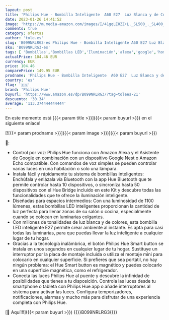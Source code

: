 ```yaml
---
layout: post
title: 'Philips Hue - Bombilla Inteligente  A60 E27  Luz Blanca y de Colores  9W  Eq. 75W  1100 lm  Compatible con Alexa y Google Home - Pack de 2 Bombillas LED inteligentes + Botón Inteligente + Hue Bridge'
date: 2023-01-26 14:41:52
image: 'https://m.media-amazon.com/images/I/41gqLE0ZZ+L._SL500_._SL400_.jpg'
comments: true
category: ofertas
author: 'tole.es'
slug: 'B099NRLRG3-es Philips Hue - Bombilla Inteligente A60 E27 Luz Blanca y de...'
sku: 'B099NRLRG3-es'
tags: [ 'Bombillas','Bombillas LED','Iluminación','alexa','google','home','hue','philips','philips hue','🇪🇸', ]
actualPrice: 104.46 EUR
currency: EUR
price: 104.46
comparePrice: 149.95 EUR
prodname: 'Philips Hue - Bombilla Inteligente  A60 E27  Luz Blanca y de Colores  9W  Eq. 75W  1100 lm  Compatible con Alexa y Google Home - Pack de 2 Bombillas LED inteligentes + Botón Inteligente + Hue Bridge'
country: 'es'
flag: '🇪🇸'
brand: 'Philips Hue'
buyurl: 'https://www.amazon.es/dp/B099NRLRG3/?tag=tolees-21'
descuento: '30.34'
average: '113.374444444444'
---
```


En este momento está [{{< param title >}}]({{< param buyurl >}}) en el siguiente enlace!

[![{{< param prodname >}}]({{< param image >}})]({{< param buyurl >}})

🔎:

- Control por voz: Philips Hue funciona con Amazon Alexa y el Asistente de Google en combinación con un dispositivo Google Nest o Amazon Echo compatible. Con comandos de voz simples se pueden controlar varias luces en una habitación o solo una lámpara.
- Instala fácil y rápidamente tu sistema de bombillas inteligentes: Enchúfala y enlázala vía Bluetooth con la app Hue Bluetooth que te permite controlar hasta 10 dispositivos, o sincroníza hasta 50 dispositivos con el Hue Bridge incluido en este Kit y descubre todas las funcionalidades que te ofrece la iluminación inteligente.
- Diseñadas para espacios intermedios: Con una luminosidad de 1100 lúmenes, estas bombillas LED inteligentes proporcionan la cantidad de luz perfecta para llenar zonas de su salón o cocina, especialmente cuando se colocan en luminarias colgantes.
- Con millones de tonalidades de luz blanca y de colores, esta bombilla LED inteligente E27 permite crear ambiente al instante. Es apta para casi todas las luminarias, para que puedas llevar la luz inteligente a cualquier lugar de tu hogar.
- Gracias a la tecnología inalámbrica, el botón Philips Hue Smart button se instala en unos segundos en cualquier lugar de tu hogar. Sustituye un interruptor por la placa de montaje incluida o utiliza el montaje mini para colocarlo en cualquier superficie. Si prefieres que sea portátil, no hay ningún problema: el Hue Smart button es magnético y puedes colocarlo en una superficie magnética, como el refrigerador.
- Conecta las luces Philips Hue al puente y descubre la infinidad de posibilidades que tienes a tu disposición. Controla las luces desde tu smartphone o tableta con Philips Hue app o añade interruptores al sistema para activar las luces. Configura temporizadores, notificaciones, alarmas y mucho más para disfrutar de una experiencia completa con Philips Hue.

[🛒 Aquí!!!]({{< param buyurl >}})
{{<world>}}B099NRLRG3{{</world>}}
